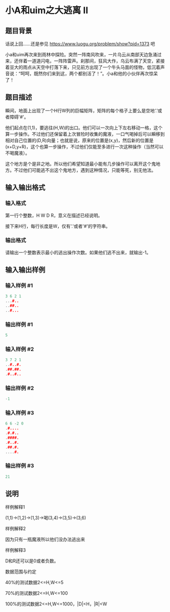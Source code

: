 # 小A和uim之大逃离 II

## 题目背景

话说上回……还是参见 https://www.luogu.org/problem/show?pid=1373 吧

小a和uim再次来到雨林中探险。突然一阵南风吹来，一片乌云从南部天边急涌过来，还伴着一道道闪电，一阵阵雷声。刹那间，狂风大作，乌云布满了天空，紧接着豆大的雨点从天空中打落下来，只见前方出现了一个牛头马面的怪物，低沉着声音说：“呵呵，既然你们来到这，两个都别活了！”。小a和他的小伙伴再次惊呆了！

## 题目描述

瞬间，地面上出现了一个H行W列的巨幅矩阵，矩阵的每个格子上要么是空地‘.’或者障碍'#'。

他们起点在(1,1)，要逃往(H,W)的出口。他们可以一次向上下左右移动一格，这个算一步操作。不过他们还保留着上次冒险时收集的魔液，一口气喝掉后可以瞬移到相对自己位置的(D,R)向量；也就是说，原来的位置是(x,y)，然后新的位置是(x+D,y+R)，这个也算一步操作，不过他们仅能至多进行一次这种操作（当然可以不喝魔液）。

这个地方是个是非之地。所以他们希望知道最小能有几步操作可以离开这个鬼地方。不过他们可能逃不出这个鬼地方，遇到这种情况，只能等死，别无他法。

## 输入输出格式

### 输入格式

第一行个整数，H W D R，意义在描述已经说明。

接下来H行，每行长度是W，仅有'.'或者'#'的字符串。

### 输出格式

请输出一个整数表示最小的逃出操作次数。如果他们逃不出来，就输出-1。

## 输入输出样例

### 输入样例 #1

```cpp
3 6 2 1
...#..
..##..
..#...
```


### 输出样例 #1

```cpp
5

```
### 输入样例 #2

```cpp
3 7 2 1
..#..#.
.##.##.
.#..#..
```


### 输出样例 #2

```cpp
-1
```


### 输入样例 #3

```cpp
6 6 -2 0
.#....
.#.#..
.####.
.#..#.
.##.#.
....#.
```


### 输出样例 #3

```cpp
21
```


## 说明

样例解释1

(1,1)→(1,2)→(1,3)→喝(3,4)→(3,5)→(3,6)

样例解释2

因为只有一瓶魔液所以他们没办法逃出来

样例解释3

D和R还可以是0或者负数。

数据范围与约定

40%的测试数据2<=H,W<=5

70%的测试数据2<=H,W<=100

100%的测试数据2<=H,W<=1000，|D|<H，|R|<W 

